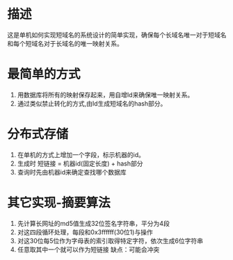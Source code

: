 # 描述
这是单机如何实现短域名的系统设计的简单实现，确保每个长域名唯一对于短域名和每个短域名对于长域名的唯一映射关系。
# 最简单的方式
1. 用数据库将所有的映射保存起来，用自增Id来确保唯一映射关系。
2. 通过类似禁止转化的方式,由Id生成短域名的hash部分。
# 分布式存储
1. 在单机的方式上增加一个字段，标示机器的id。
2. 生成时 短链接 = 机器id(固定长度) + hash部分
3. 查询时先由机器id来确定查找哪个数据库
# 其它实现-摘要算法
1. 先计算长网址的md5值生成32位签名字符串，平分为4段
2. 对这四段循环处理，每段和0x3ffffff(30位1)与操作
3. 对这30位每5位作为字母表的索引取得特定字符，依次生成6位字符串
4. 任意取其中一个就可以作为短链接
缺点：可能会冲突

